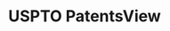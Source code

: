---
layout: default
bigquery: https://console.cloud.google.com/bigquery?p=patents-public-data&d=patentsview&page=dataset
citation: Attribution should be given to PatentsView for use, distribution, or derivative
  works.
code: https://github.com/CSSIP-AIR/PatentsView-Code-Snippets/
contributors: USPTO
cost: None
description: 'PatentsView includes US patent data including raw data (summaries, applications,
  pregrant applications), disambugations of inventors and assignees, and inventor
  gender estimates.  Also foreign priority data, # of figures and sheets, and government
  interest statements.'
documentation: https://patentsview.org/query/builder-faqs
last_edit: 04/08/2022, 20:31:38
location: https://patentsview.org/
maintained_by: USPTO
record_creation_timestamp: 12/2/2020 17:20:46
schema_fields:
- num_sheets
- doctype
- filename
- relkind
- disamb_inventor_id_20180528
- role
- group_id
- ipc_class
- publication_number
- rawassignee_id
- section_id
- ipc_version_indicator
- assignee_id
- disamb_assignee_id_20191231
- withdrawn
- title
- subsection_id
- f102_date
- rel_id
- disamb_assignee_id_20191008
- subclass_id
- disamb_inventor_id_20200331
- subgroup_id
- disamb_inventor_id_20170307
- _371_date
- date
- disamb_assignee_id_20200929
- deceased
- application_id
- name
- num_figures
- rawinventor_id
- subgroup
- patent_id
- sequence
- city
- disamb_inventor_id_20191008
- designation
- disamb_inventor_id_20201229
- field_title
- name_last
- f371_date
- doc_type
- male
- attribution_status
- latitude
- lapse_of_patent
- country_transformed
- disamb_inventor_id_20181127
- latlong
- id
- rawlocation_id
- level_two
- _102_date
- classification_data_source
- status
- disamb_inventor_id_20170808
- action_date
- exemplary
- level_three
- uuid
- variety
- disamb_inventor_id_20200929
- state
- disamb_assignee_id_20190312
- disamb_inventor_id_20191231
- disclaimer_date
- lawyer_id
- kind
- section
- organization
- gi_statement
- latin_name
- male_flag
- level_one
- contract_award_number
- dependent
- disamb_inventor_id_20171226
- subcategory_id
- num_claims
- sector_title
- state_fips
- classification_value
- disamb_inventor_id_20190820
- fname
- name_first
- subclass
- reldocno
- term_disclaimer
- term_grant
- series_code
- disamb_assignee_id_20200630
- mainclass_id
- symbol_position
- field_id
- type
- text
- category_id
- length
- county_fips
- country
- county
- disamb_inventor_id_20190312
- disamb_inventor_id_20200630
- category
- longitude
- organization_id
- rule_47
- classification_status
- citation_id
- num
- lname
- group
- disamb_assignee_id_20200331
- classification_level
- disamb_assignee_id_20181127
- disamb_assignee_id_20190820
- term_extension
- number
- disamb_inventor_id_20171003
- main_group
- abstract
- location_id
- applicant_type
- inventor_id
shortname: patentsview
tags:
- disambiguation
- United States
- gender
terms_of_use: Creative Commons Attribution 4.0 International License.
timeframe: 1963-1999
title: USPTO PatentsView
uuid: cf1780b1-e265-4e49-8d1d-83b9cfe0fd9a
---